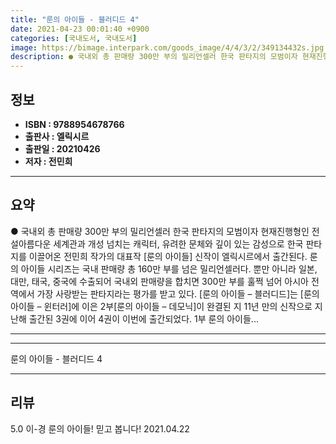 ```yaml
---
title: "룬의 아이들 - 블러디드 4"
date: 2021-04-23 00:01:40 +0900
categories: [국내도서, 국내도서]
image: https://bimage.interpark.com/goods_image/4/4/3/2/349134432s.jpg
description: ● 국내외 총 판매량 300만 부의 밀리언셀러 한국 판타지의 모범이자 현재진행형인 전설아름다운 세계관과 개성 넘치는 캐릭터, 유려한 문체와 깊이 있는 감성으로 한국 판타지를 이끌어온 전민희 작가의 대표작 [룬의 아이들] 신작이 엘릭시르에서 출간된다. 룬의 아이들 시리즈는 국내 판매량
---
```


## **정보**

- **ISBN : 9788954678766**
- **출판사 : 엘릭시르**
- **출판일 : 20210426**
- **저자 : 전민희**

------



## **요약**

●  국내외 총 판매량 300만 부의 밀리언셀러 한국 판타지의 모범이자 현재진행형인 전설아름다운 세계관과 개성 넘치는 캐릭터, 유려한 문체와 깊이 있는 감성으로 한국 판타지를 이끌어온 전민희 작가의 대표작 [룬의 아이들] 신작이 엘릭시르에서 출간된다. 룬의 아이들 시리즈는 국내 판매량 총 160만 부를 넘은 밀리언셀러다. 뿐만 아니라 일본, 대만, 태국, 중국에 수출되어 국내외 판매량을 합치면 300만 부를 훌쩍 넘어 아시아 전역에서 가장 사랑받는 판타지라는 평가를 받고 있다. [룬의 아이들 &#8211; 블러디드]는  [룬의 아이들 &#8211; 윈터러]에 이은 2부[룬의 아이들 &#8211; 데모닉]이 완결된 지 11년 만의 신작으로 지난해 출간된 3권에 이어 4권이 이번에 출간되었다. 1부 룬의 아이들...

------



------


룬의 아이들 - 블러디드 4 

------


## **리뷰** 

5.0 이-경 룬의 아이들! 믿고 봅니다! 2021.04.22 <br/>